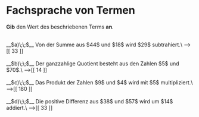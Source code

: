<!--
version:  0.0.1

language: de

@style
main > *:not(:last-child) {
  margin-bottom: 3rem;
}

input {
    text-align: center;
}

.flex-container {
    display: flex;
    flex-wrap: wrap;
    align-items: stretch;
    gap: 20px;
}

.flex-child {
    flex: 1;
    min-width: 350px;
    margin-right: 20px;
}

@media (max-width: 400px) {
    .flex-child {
        flex: 100%;
        margin-right: 0;
    }
}
@end

formula: \carry   \textcolor{red}{\scriptsize #1}
formula: \digit   \rlap{\carry{#1}}\phantom{#2}#2
formula: \permil  \text{‰}

import: https://raw.githubusercontent.com/LiaTemplates/Tikz-Jax/main/README.md

script: https://cdn.jsdelivr.net/gh/LiaTemplates/Tikz-Jax@main/dist/index.js


tags: Vokabeln, Grundrechenarten, leicht, sehr niedrig, Angeben

comment: Ein Term wird durch die Fachsprache beschrieben. Gib den Wert dieses Terms an.

author: Martin Lommatzsch

-->




# Fachsprache von Termen

**Gib** den Wert des beschriebenen Terms **an**.

<section class="flex-container">

<div class="flex-child">
<br>
__$a)\;\;$__ Von der Summe aus $44$ und $18$ wird $29$ subtrahiert.\
-->[[  33  ]]
<br>
</div>
<div class="flex-child">
<br>
__$b)\;\;$__ Der ganzzahlige Quotient besteht aus den Zahlen $5$ und $70$.\
-->[[  14  ]]
<br>
</div>
<div class="flex-child">
<br>
__$c)\;\;$__ Das Produkt der Zahlen $9$ und $4$ wird mit $5$ multipliziert.\
-->[[  180 ]]
<br>
</div>
<div class="flex-child">
<br>
__$d)\;\;$__ Die positive Differenz aus $38$ und $57$ wird um $14$ addiert.\
-->[[  33  ]]

</div>
</section>
<br>
<br>
<br>
<br>

